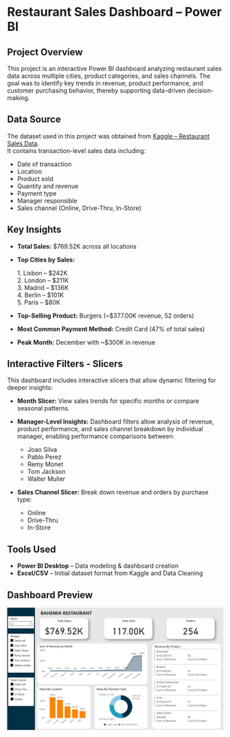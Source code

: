 # Restaurant Sales Dashboard – Power BI

## Project Overview
This project is an interactive Power BI dashboard analyzing restaurant sales data across multiple cities, product categories, and sales channels. The goal was to identify key trends in revenue, product performance, and customer purchasing behavior, thereby supporting data-driven decision-making.

## Data Source
The dataset used in this project was obtained from [Kaggle – Restaurant Sales Data](https://www.kaggle.com/datasets/rohitgrewal/restaurant-sales-data/data).  
It contains transaction-level sales data including:
- Date of transaction
- Location
- Product sold
- Quantity and revenue
- Payment type
- Manager responsible
- Sales channel (Online, Drive-Thru, In-Store)

## Key Insights
- **Total Sales:** $769.52K across all locations

- **Top Cities by Sales:**

  1\. Lisbon – $242K  
  2\. London – $211K  
  3\. Madrid – $136K  
  4\. Berlin – $101K  
  5\. Paris – $80K  


- **Top-Selling Product:** Burgers (~$377.00K revenue, 52 orders)

- **Most Common Payment Method:** Credit Card (47% of total sales)

- **Peak Month:** December with ~$300K in revenue
## Interactive Filters - Slicers
This dashboard includes interactive slicers that allow dynamic filtering for deeper insights:

- **Month Slicer:** View sales trends for specific months or compare seasonal patterns.

- **Manager-Level Insights:** Dashboard filters allow analysis of revenue, product performance, and sales channel breakdown by individual manager, enabling performance comparisons between:
  - Joao Silva
  - Pablo Perez
  - Remy Monet
  - Tom Jackson
  - Walter Muller

- **Sales Channel Slicer:** Break down revenue and orders by purchase type:
  - Online
  - Drive-Thru
  - In-Store


## Tools Used
- **Power BI Desktop** – Data modeling & dashboard creation
- **Excel/CSV** – Initial dataset format from Kaggle and Data Cleaning

## Dashboard Preview
![Dashboard Screenshot](dashboard_overview_page.PNG)

  
